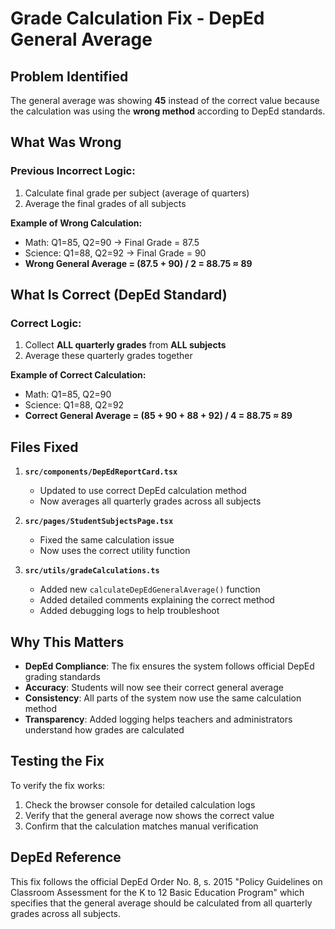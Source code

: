 # Grade Calculation Fix - DepEd General Average

## Problem Identified

The general average was showing **45** instead of the correct value because the calculation was using the **wrong method** according to DepEd standards.

## What Was Wrong

### Previous Incorrect Logic:
1. Calculate final grade per subject (average of quarters)
2. Average the final grades of all subjects

**Example of Wrong Calculation:**
- Math: Q1=85, Q2=90 → Final Grade = 87.5
- Science: Q1=88, Q2=92 → Final Grade = 90
- **Wrong General Average = (87.5 + 90) / 2 = 88.75 ≈ 89**

## What Is Correct (DepEd Standard)

### Correct Logic:
1. Collect **ALL quarterly grades** from **ALL subjects**
2. Average these quarterly grades together

**Example of Correct Calculation:**
- Math: Q1=85, Q2=90
- Science: Q1=88, Q2=92
- **Correct General Average = (85 + 90 + 88 + 92) / 4 = 88.75 ≈ 89**

## Files Fixed

1. **`src/components/DepEdReportCard.tsx`**
   - Updated to use correct DepEd calculation method
   - Now averages all quarterly grades across all subjects

2. **`src/pages/StudentSubjectsPage.tsx`**
   - Fixed the same calculation issue
   - Now uses the correct utility function

3. **`src/utils/gradeCalculations.ts`**
   - Added new `calculateDepEdGeneralAverage()` function
   - Added detailed comments explaining the correct method
   - Added debugging logs to help troubleshoot

## Why This Matters

- **DepEd Compliance**: The fix ensures the system follows official DepEd grading standards
- **Accuracy**: Students will now see their correct general average
- **Consistency**: All parts of the system now use the same calculation method
- **Transparency**: Added logging helps teachers and administrators understand how grades are calculated

## Testing the Fix

To verify the fix works:
1. Check the browser console for detailed calculation logs
2. Verify that the general average now shows the correct value
3. Confirm that the calculation matches manual verification

## DepEd Reference

This fix follows the official DepEd Order No. 8, s. 2015 "Policy Guidelines on Classroom Assessment for the K to 12 Basic Education Program" which specifies that the general average should be calculated from all quarterly grades across all subjects. 